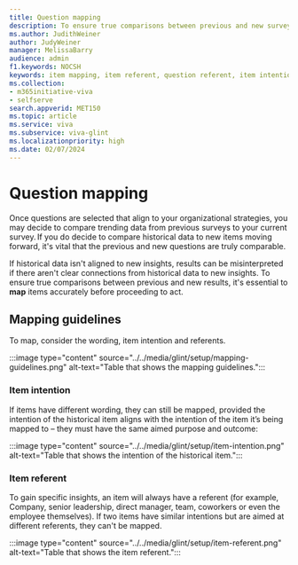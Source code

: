 ```yaml
---
title: Question mapping
description: To ensure true comparisons between previous and new survey item results, it's essential to **map** items accurately.​ 
ms.author: JudithWeiner
author: JudyWeiner
manager: MelissaBarry
audience: admin
f1.keywords: NOCSH
keywords: item mapping, item referent, question referent, item intention, question intention
ms.collection:  
- m365initiative-viva
- selfserve 
search.appverid: MET150 
ms.topic: article
ms.service: viva
ms.subservice: viva-glint
ms.localizationpriority: high
ms.date: 02/07/2024
---
```


# Question mapping

Once questions are selected that align to your organizational strategies, you may decide to compare trending data from previous surveys to your current survey. If you do decide to compare historical data to new items moving forward, it's vital that the previous and new questions are truly comparable. 

If historical data isn't aligned to new insights, results can be misinterpreted if there aren't clear connections from historical data to new insights. To ensure true comparisons between previous and new results, it's essential to **map** items accurately before proceeding to act.​ 

## Mapping guidelines 

To map, consider the wording, item intention and referents.

:::image type="content" source="../../media/glint/setup/mapping-guidelines.png" alt-text="Table that shows the mapping guidelines.":::

### Item intention 

If items have different wording, they can still be mapped, provided the intention of the historical item aligns with the intention of the item it’s being mapped to – they must have the same aimed purpose and outcome:

:::image type="content" source="../../media/glint/setup/item-intention.png" alt-text="Table that shows the intention of the historical item.":::

### Item referent 

To gain specific insights, an item will always have a referent (for example, Company, senior leadership, direct manager, team, coworkers or even the employee themselves). If two items have similar intentions but are aimed at different referents, they can't be mapped.  

:::image type="content" source="../../media/glint/setup/item-referent.png" alt-text="Table that shows the item referent.":::

